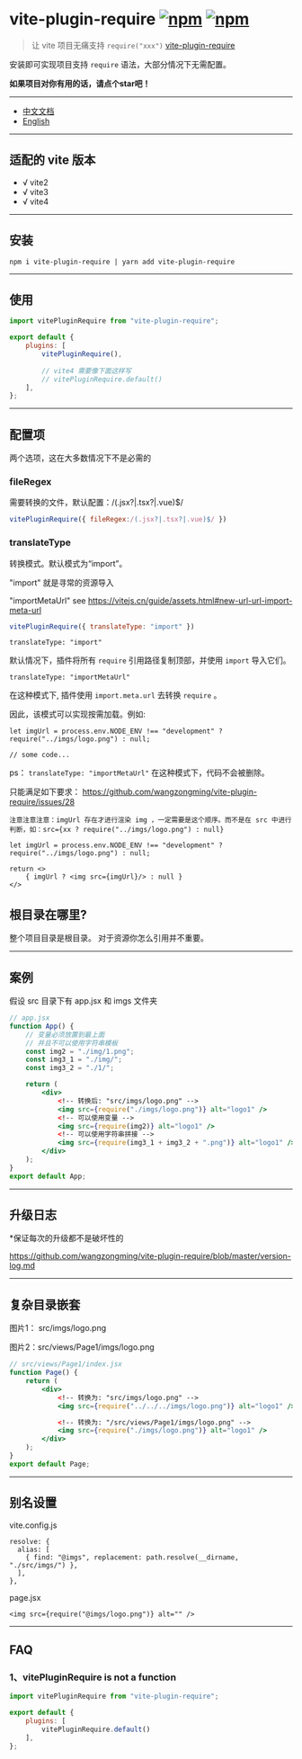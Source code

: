 # vite-plugin-require [![npm](https://img.shields.io/npm/v/vite-plugin-require.svg)](https://www.npmjs.com/package/vite-plugin-require) [![npm](https://img.shields.io/npm/dm/vite-plugin-require.svg?style=flat)](https://www.npmjs.com/package/vite-plugin-require)



> 让 vite 项目无痛支持 `require("xxx")` [vite-plugin-require](https://www.npmjs.com/package/vite-plugin-require)

安装即可实现项目支持 `require` 语法，大部分情况下无需配置。

**如果项目对你有用的话，请点个star吧！**

---
-  [中文文档](https://github.com/wangzongming/vite-plugin-require/blob/master/readme-zh.md)
-  [English](https://github.com/wangzongming/vite-plugin-require)
---

## 适配的 vite 版本

- √ vite2
- √ vite3
- √ vite4

---

## 安装

```
npm i vite-plugin-require | yarn add vite-plugin-require
```

---
## 使用

```js
import vitePluginRequire from "vite-plugin-require";

export default {
	plugins: [
		vitePluginRequire(),
        
        // vite4 需要像下面这样写
        // vitePluginRequire.default()
	],
};
```
---
## 配置项

两个选项，这在大多数情况下不是必需的

### fileRegex

需要转换的文件，默认配置：/(.jsx?|.tsx?|.vue)$/

``` js
vitePluginRequire({ fileRegex:/(.jsx?|.tsx?|.vue)$/ })
```


### translateType

转换模式。默认模式为“import”。

"import" 就是寻常的资源导入

"importMetaUrl" see https://vitejs.cn/guide/assets.html#new-url-url-import-meta-url 

``` js
vitePluginRequire({ translateType: "import" })
``` 

`translateType: "import"`

默认情况下，插件将所有 `require` 引用路径复制顶部，并使用 `import` 导入它们。


`translateType: "importMetaUrl"` 

在这种模式下, 插件使用 ` import.meta.url ` 去转换 `require` 。 

因此，该模式可以实现按需加载。例如:
```
let imgUrl = process.env.NODE_ENV !== "development" ? require("../imgs/logo.png") : null;

// some code...
```

ps： `translateType: "importMetaUrl"` 在这种模式下，代码不会被删除。

只能满足如下要求：  https://github.com/wangzongming/vite-plugin-require/issues/28

```
注意注意注意：imgUrl 存在才进行渲染 img ，一定需要是这个顺序。而不是在 src 中进行判断，如：src={xx ? require("../imgs/logo.png") : null}

let imgUrl = process.env.NODE_ENV !== "development" ? require("../imgs/logo.png") : null;

return <>
    { imgUrl ? <img src={imgUrl}/> : null }
</>

```

## 根目录在哪里?

整个项目目录是根目录。
对于资源你怎么引用并不重要。

---
## 案例

假设 src 目录下有 app.jsx 和 imgs 文件夹

```jsx 
// app.jsx
function App() {
    // 变量必须放置到最上面
    // 并且不可以使用字符串模板
    const img2 = "./img/1.png";
    const img3_1 = "./img/";
    const img3_2 = "./1/";

    return (
        <div>
            <!-- 转换后: "src/imgs/logo.png" -->
            <img src={require("./imgs/logo.png")} alt="logo1" />
            <!-- 可以使用变量 -->
            <img src={require(img2)} alt="logo1" />
            <!-- 可以使用字符串拼接 -->
            <img src={require(img3_1 + img3_2 + ".png")} alt="logo1" />
        </div>
    );
}
export default App;
```
---
## 升级日志

*保证每次的升级都不是破坏性的

https://github.com/wangzongming/vite-plugin-require/blob/master/version-log.md

---
## 复杂目录嵌套

图片1： src/imgs/logo.png

图片2：src/views/Page1/imgs/logo.png

```jsx
// src/views/Page1/index.jsx
function Page() {
    return (
        <div>
            <!-- 转换为: "src/imgs/logo.png" -->
            <img src={require("../../../imgs/logo.png")} alt="logo1" />

            <!-- 转换为: "/src/views/Page1/imgs/logo.png" -->
			<img src={require("./imgs/logo.png")} alt="logo1" />
        </div>
    );
}
export default Page;
```
---
 
 
## 别名设置

vite.config.js

```
resolve: {
  alias: [
    { find: "@imgs", replacement: path.resolve(__dirname, "./src/imgs/") },
  ],
},
```

page.jsx

```
<img src={require("@imgs/logo.png")} alt="" />
```
---
## FAQ

### 1、vitePluginRequire is not a function

```js
import vitePluginRequire from "vite-plugin-require";

export default {
	plugins: [  
        vitePluginRequire.default()
	],
};
```
